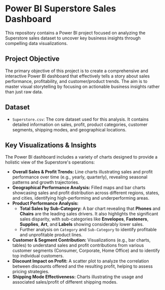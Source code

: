 # Power BI Superstore Sales Dashboard

This repository contains a Power BI project focused on analyzing the Superstore sales dataset to uncover key business insights through compelling data visualizations.

## Project Objective

The primary objective of this project is to create a comprehensive and interactive Power BI dashboard that effectively tells a story about sales performance, profitability, and customer/product trends. The aim is to master visual storytelling by focusing on actionable business insights rather than just raw data.

## Dataset

* `Superstore.csv`: The core dataset used for this analysis. It contains detailed information on sales, profit, product categories, customer segments, shipping modes, and geographical locations.

## Key Visualizations & Insights

The Power BI dashboard includes a variety of charts designed to provide a holistic view of the Superstore's operations:

* **Overall Sales & Profit Trends:** Line charts illustrating sales and profit performance over time (e.g., yearly, quarterly), revealing seasonal patterns and growth trajectories.
* **Geographical Performance Analysis:** Filled maps and bar charts showcasing sales and profit distribution across different regions, states, and cities, identifying high-performing and underperforming areas.
* **Product Performance Analysis:**
    * **Total Sales by Sub-Category:** A bar chart revealing that **Phones** and **Chairs** are the leading sales drivers. It also highlights the significant sales disparity, with sub-categories like **Envelopes**, **Fasteners**, **Supplies**, **Art**, and **Labels** showing considerably lower sales.
    * Further analysis on `Category` and `Sub-Category` to identify profitable and unprofitable product lines.
* **Customer & Segment Contribution:** Visualizations (e.g., bar charts, tables) to understand sales and profit contributions from various customer segments (Consumer, Corporate, Home Office) and to identify top individual customers.
* **Discount Impact on Profit:** A scatter plot to analyze the correlation between discounts offered and the resulting profit, helping to assess pricing strategies.
* **Shipping Mode Effectiveness:** Charts illustrating the usage and associated sales/profit of different shipping modes.
